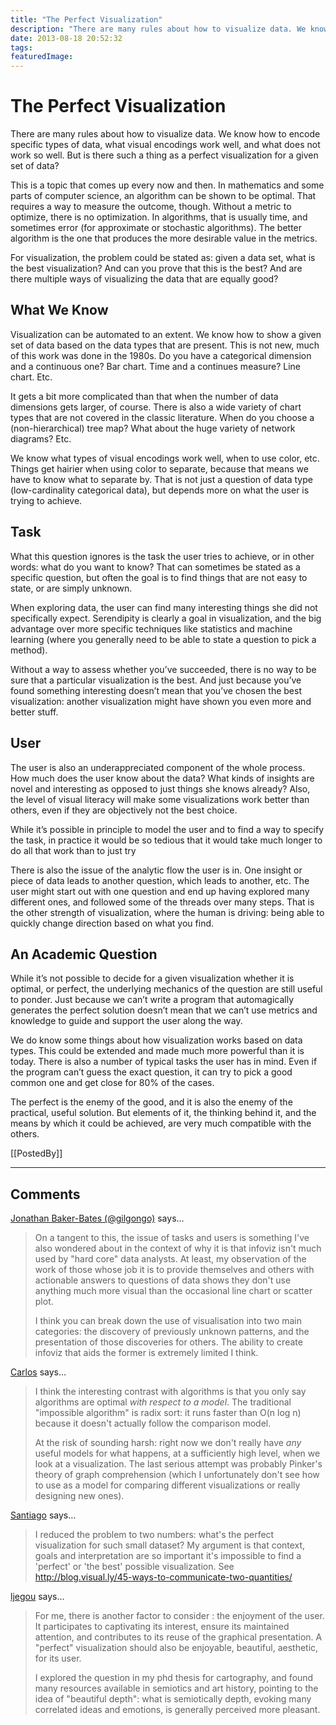 ```yaml
---
title: "The Perfect Visualization"
description: "There are many rules about how to visualize data. We know how to encode specific types of data, what visual encodings work well, and what does not work so well. But is there such a thing as a perfect visualization for a given set of data?"
date: 2013-08-18 20:52:32
tags: 
featuredImage: 
---
```


# The Perfect Visualization

There are many rules about how to visualize data. We know how to encode specific types of data, what visual encodings work well, and what does not work so well. But is there such a thing as a perfect visualization for a given set of data?

This is a topic that comes up every now and then. In mathematics and some parts of computer science, an algorithm can be shown to be optimal. That requires a way to measure the outcome, though. Without a metric to optimize, there is no optimization. In algorithms, that is usually time, and sometimes error (for approximate or stochastic algorithms). The better algorithm is the one that produces the more desirable value in the metrics.

For visualization, the problem could be stated as: given a data set, what is the best visualization? And can you prove that this is the best? And are there multiple ways of visualizing the data that are equally good?

## What We Know

Visualization can be automated to an extent. We know how to show a given set of data based on the data types that are present. This is not new, much of this work was done in the 1980s. Do you have a categorical dimension and a continuous one? Bar chart. Time and a continues measure? Line chart. Etc.

It gets a bit more complicated than that when the number of data dimensions gets larger, of course. There is also a wide variety of chart types that are not covered in the classic literature. When do you choose a (non-hierarchical) tree map? What about the huge variety of network diagrams? Etc.

We know what types of visual encodings work well, when to use color, etc. Things get hairier when using color to separate, because that means we have to know what to separate by. That is not just a question of data type (low-cardinality categorical data), but depends more on what the user is trying to achieve.

## Task

What this question ignores is the task the user tries to achieve, or in other words: what do you want to know? That can sometimes be stated as a specific question, but often the goal is to find things that are not easy to state, or are simply unknown.

When exploring data, the user can find many interesting things she did not specifically expect. Serendipity is clearly a goal in visualization, and the big advantage over more specific techniques like statistics and machine learning (where you generally need to be able to state a question to pick a method).

Without a way to assess whether you’ve succeeded, there is no way to be sure that a particular visualization is the best. And just because you’ve found something interesting doesn’t mean that you’ve chosen the best visualization: another visualization might have shown you even more and better stuff.

## User

The user is also an underappreciated component of the whole process. How much does the user know about the data? What kinds of insights are novel and interesting as opposed to just things she knows already? Also, the level of visual literacy will make some visualizations work better than others, even if they are objectively not the best choice.

While it’s possible in principle to model the user and to find a way to specify the task, in practice it would be so tedious that it would take much longer to do all that work than to just try

There is also the issue of the analytic flow the user is in. One insight or piece of data leads to another question, which leads to another, etc. The user might start out with one question and end up having explored many different ones, and followed some of the threads over many steps. That is the other strength of visualization, where the human is driving: being able to quickly change direction based on what you find.

## An Academic Question

While it’s not possible to decide for a given visualization whether it is optimal, or perfect, the underlying mechanics of the question are still useful to ponder. Just because we can’t write a program that automagically generates the perfect solution doesn’t mean that we can’t use metrics and knowledge to guide and support the user along the way.

We do know some things about how visualization works based on data types. This could be extended and made much more powerful than it is today. There is also a number of typical tasks the user has in mind. Even if the program can’t guess the exact question, it can try to pick a good common one and get close for 80% of the cases.

The perfect is the enemy of the good, and it is also the enemy of the practical, useful solution. But elements of it, the thinking behind it, and the means by which it could be achieved, are very much compatible with the others.

[[PostedBy]]

<aside class="comments">

---
## Comments

<a href="http://twitter.com/gilgongo" rel="nofollow noopener" target="_blank">Jonathan Baker-Bates (@gilgongo)</a> says…
>	On a tangent to this, the issue of tasks and users is something I've also wondered about in the context of why it is that infoviz isn't much used by "hard core" data analysts. At least, my observation of the work of those whose job it is to provide themselves and others with actionable answers to questions of data shows they don't use anything much more visual than the occasional line chart or scatter plot. 
>	
>	I think you can break down the use of visualisation into two main categories: the discovery of previously unknown patterns, and the presentation of those discoveries for others. The ability to create infoviz that aids the former is extremely limited I think.

<a href="http://cscheid.net" rel="nofollow noopener" target="_blank">Carlos</a> says…
>	I think the interesting contrast with algorithms is that you only say algorithms are optimal *with respect to a model*. The traditional "impossible algorithm" is radix sort: it runs faster than O(n log n) because it doesn't actually follow the comparison model.
>	
>	At the risk of sounding harsh: right now we don't really have *any* useful models for what happens, at a sufficiently high level, when we look at a visualization. The last serious attempt was probably Pinker's theory of graph comprehension (which I unfortunately don't see how to use as a model for comparing different visualizations or really designing new ones).

<a href="http://moebio.com" rel="nofollow noopener" target="_blank">Santiago</a> says…
>	I reduced the problem to two numbers: what's the perfect visualization for such small dataset? My argument is that context, goals and interpretation are so important it's impossible to find a 'perfect' or 'the best' possible visualization. See http://blog.visual.ly/45-ways-to-communicate-two-quantities/

<a href="http://www.geotests.net/blog" rel="nofollow noopener" target="_blank">ljegou</a> says…
>	For me, there is another factor to consider : the enjoyment of the user. It participates to captivating its interest, ensure its maintained attention, and contributes to its reuse of the graphical presentation. A "perfect" visualization should also be enjoyable, beautiful, aesthetic, for its user.
>	
>	I explored the question in my phd thesis for cartography, and found many resources available in semiotics and art history, pointing to the idea of "beautiful depth": what is semiotically depth, evoking many correlated ideas and emotions, is generally perceived more pleasant.

</aside>

